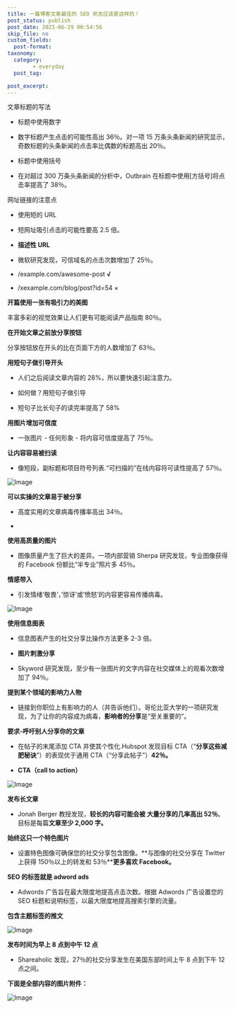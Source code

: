 ```yaml
---
title: 一篇博客文章最佳的 SEO 状态应该是这样的！
post_status: publish
post_date: 2023-06-29 00:54:56
skip_file: no
custom_fields: 
  post-format: 
taxonomy:
  category:
        - everyday
  post_tag:

post_excerpt: 
---
```

文章标题的写法

* 标题中使用数字

* 数字标题产生点击的可能性高出 36％。对一项 15 万条头条新闻的研究显示，奇数标题的头条新闻的点击率比偶数的标题高出 20％。

* 标题中使用括号

* 在对超过 300 万条头条新闻的分析中，Outbrain 在标题中使用[方括号]将点击率提高了 38％。

网址链接的注意点

* 使用短的 URL

* 短网址吸引点击的可能性要高 2.5 倍。

* **描述性 URL**

* 微软研究发现，可信域名的点击次数增加了 25％。

* /example.com/awesome-post **√**

* /xexample.com/blog/post?id=54 ×

**开篇使用一张有吸引力的美图**

丰富多彩的视觉效果让人们更有可能阅读产品指南 80％。

**在开始文章之前放分享按钮**

分享按钮放在开头的比在页面下方的人数增加了 63％。

**用短句子做引导开头**

* 人们之后阅读文章内容的 28%，所以要快速引起注意力。

* 如何做？用短句子做引导

* 短句子比长句子的读完率提高了 58%

**用图片增加可信度**

* 一张图片 - 任何形象 - 将内容可信度提高了 75％。

**让内容容易被扫读**

* 像短段，副标题和项目符号列表.“可扫描的”在线内容将可读性提高了 57％。

![Image](https://fendou.la/wp-content/uploads/2021/01/982ca83afdfc9c7fc96faf387f7bef24.png)

**可以实操的文章易于被分享**

* 高度实用的文章病毒传播率高出 34％。

* 

**使用高质量的图片**

* 图像质量产生了巨大的差异。一项内部营销 Sherpa 研究发现，专业图像获得的 Facebook 份额比“半专业”照片多 45％。

**情感带入**

* 引发情绪’敬畏’，’惊讶’或’愤怒’的内容更容易传播病毒。

![Image](https://fendou.la/wp-content/uploads/2021/01/e1668b97f2534dfdb7a06a9b93ffe93f.png)

**使用信息图表**

* 信息图表产生的社交分享比操作方法更多 2-3 倍。

* **图片刺激分享**

* Skyword 研究发现，至少有一张图片的文字内容在社交媒体上的观看次数增加了 94％。

**提到某个领域的影响力人物**

* 链接到你职位上有影响力的人（并告诉他们）。哥伦比亚大学的一项研究发现，为了让你的内容成为病毒，**影响者的分享**是“至关重要的”。

**要求-呼吁别人分享你的文章**

* 在帖子的末尾添加 CTA 并使其个性化.Hubspot 发现目标 CTA（“**分享这些减肥秘诀**”）的表现优于通用 CTA（“分享此帖子”）**42％。**

* **CTA（call to action）**

![Image](https://fendou.la/wp-content/uploads/2021/01/f7f7ed1766fecef2a26f061e4c158c82.png)

**发布长文章**

* Jonah Berger 教授发现，**较长的内容可能会被 大量分享的几率高出 52％**。目标是每篇**文章至少 2,000 字。**

**始终这只一个特色图片**

* 设置特色图像可确保您的社交分享包含图像。**与图像的社交分享在 Twitter 上获得 150％以上的转发和 53％****更多喜欢 Facebook。**

**SEO 的标签就是 adword ads**

* Adwords 广告旨在最大限度地提高点击次数。根据 Adwords 广告设置您的 SEO 标题和说明标签，以最大限度地提高搜索引擎的流量。

**包含主题标签的推文**

![Image](https://fendou.la/wp-content/uploads/2021/01/daef07467b7b6aee4c7306f9c725f1a6.png)

**发布时间为早上 8 点到中午 12 点**

* Shareaholic 发现，27％的社交分享发生在美国东部时间上午 8 点到下午 12 点之间。

**下面是全部内容的图片附件：**

![Image](https://fendou.la/wp-content/uploads/2021/01/f43feba72c3939f74ec41cdc8577cf62.png)